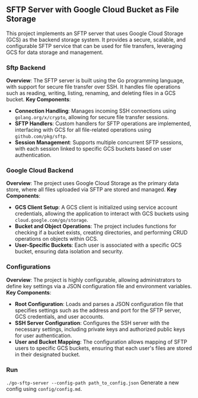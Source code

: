 ## SFTP Server with Google Cloud Bucket as File Storage
This project implements an SFTP server that uses Google Cloud Storage (GCS) as the backend storage system. It provides a secure, scalable, and configurable SFTP service that can be used for file transfers, leveraging GCS for data storage and management.

### Sftp Backend
**Overview**: The SFTP server is built using the Go programming language, with support for secure file transfer over SSH. It handles file operations such as reading, writing, listing, renaming, and deleting files in a GCS bucket.
**Key Components**:
- **Connection Handling**: Manages incoming SSH connections using `golang.org/x/crypto`, allowing for secure file transfer sessions.
- **SFTP Handlers**: Custom handlers for SFTP operations are implemented, interfacing with GCS for all file-related operations using `github.com/pkg/sftp`.
- **Session Management**: Supports multiple concurrent SFTP sessions, with each session linked to specific GCS buckets based on user authentication.

### Google Cloud Backend
**Overview**: The project uses Google Cloud Storage as the primary data store, where all files uploaded via SFTP are stored and managed.
**Key Components**:
- **GCS Client Setup**: A GCS client is initialized using service account credentials, allowing the application to interact with GCS buckets using `cloud.google.com/go/storage`.
- **Bucket and Object Operations**: The project includes functions for checking if a bucket exists, creating directories, and performing CRUD operations on objects within GCS.
- **User-Specific Buckets**: Each user is associated with a specific GCS bucket, ensuring data isolation and security.


### Configurations
**Overview**: The project is highly configurable, allowing administrators to define key settings via a JSON configuration file and environment variables.
**Key Components**:
- **Root Configuration**: Loads and parses a JSON configuration file that specifies settings such as the address and port for the SFTP server, GCS credentials, and user accounts.
- **SSH Server Configuration**: Configures the SSH server with the necessary settings, including private keys and authorized public keys for user authentication.
- **User and Bucket Mapping**: The configuration allows mapping of SFTP users to specific GCS buckets, ensuring that each user's files are stored in their designated bucket.

### Run
```./go-sftp-server --config-path path_to_config.json```
Generate a new config using `config/config.md`.

